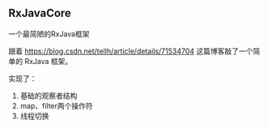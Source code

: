 ## RxJavaCore

一个最简陋的RxJava框架

跟着 https://blog.csdn.net/tellh/article/details/71534704 这篇博客敲了一个简单的 RxJava 框架。

实现了：

1. 基础的观察者结构
2. map、filter两个操作符
3. 线程切换
